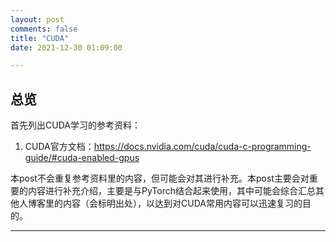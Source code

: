 ```yaml
---
layout: post
comments: false
title: "CUDA"
date: 2021-12-30 01:09:00

---
```



<!--more-->

## 总览

首先列出CUDA学习的参考资料：

1. CUDA官方文档：https://docs.nvidia.com/cuda/cuda-c-programming-guide/#cuda-enabled-gpus

本post不会重复参考资料里的内容，但可能会对其进行补充。本post主要会对重要的内容进行补充介绍，主要是与PyTorch结合起来使用，其中可能会综合汇总其他人博客里的内容（会标明出处），以达到对CUDA常用内容可以迅速复习的目的。





---
